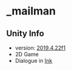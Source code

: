 # _mailman

## Unity Info

* version: [2019.4.22f1](https://unity3d.com/get-unity/download/archive)
* 2D Game
* Dialogue in [Ink](https://www.inklestudios.com/ink/)
